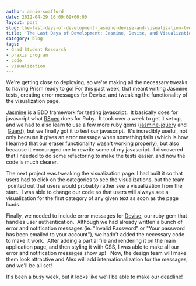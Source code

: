 ```yaml
---
author: annie-swafford
date: 2012-04-29 16:09:09+00:00
layout: post
slug: the-last-days-of-development-jasmine-devise-and-visualization-tweaks
title: 'The Last Days of Development: Jasmine, Devise, and Visualization Tweaks!'
category: blog
tags:
- Grad Student Research
- praxis program
- code
- visualization
---
```


We're getting close to deploying, so we're making all the necessary tweaks to having Prism ready to go! For this past week, that meant writing Jasmine tests, creating error messages for Devise, and tweaking the functionality of the visualization page.

[Jasmine](http://pivotal.github.com/jasmine/) is a BDD framework for testing javascript.  It basically does for javascript what [RSpec](http://rspec.info/) does for Ruby.  It took over a week to get it set up, and we had to also learn to use a few more ruby gems ([jasmine-jquery](https://github.com/velesin/jasmine-jquery) and  [Guard](https://github.com/guard/guard)), but we finally got it to test our javascript.  It's incredibly useful, not only because it gives an error message when something fails (which is how I learned that our eraser functionality wasn't working properly), but also because it encouraged me to rewrite some of my javascript.  I discovered that I needed to do some refactoring to make the tests easier, and now the code is much clearer.

The next project was tweaking the visualization page: I had built it so that users had to click on the categories to see the visualizations, but the team  pointed out that users would probably rather see a visualization from the start.  I was able to change our code so that users will always see a visualization for the first category of any given text as soon as the page loads.

Finally, we needed to include error messages for [Devise](https://github.com/plataformatec/devise), our ruby gem that handles user authentication.  Although we had already written a bunch of error and notification messages (ie. "Invalid Password" or "Your password has been emailed to your account"), we hadn't added the necessary code to make it work.  After adding a partial file and rendering it on the main application page, and then styling it with CSS, I was able to make all our error and notification messages show up!   Now, the design team will make them look attractive and Alex will add internationalization for the messages, and we'll be all set!

It's been a busy week, but it looks like we'll be able to make our deadline!
